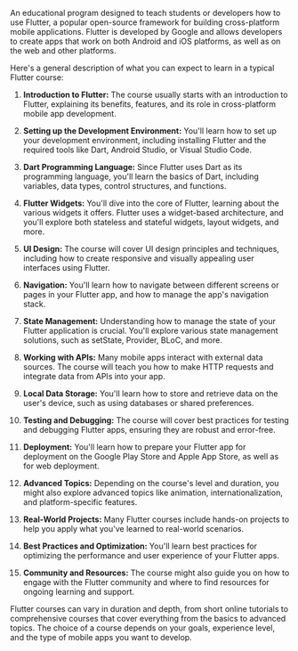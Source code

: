 An educational program designed to teach students or developers how to use Flutter, a popular open-source framework for building cross-platform mobile applications. Flutter is developed by Google and allows developers to create apps that work on both Android and iOS platforms, as well as on the web and other platforms.

Here's a general description of what you can expect to learn in a typical Flutter course:

1. **Introduction to Flutter:** The course usually starts with an introduction to Flutter, explaining its benefits, features, and its role in cross-platform mobile app development.

2. **Setting up the Development Environment:** You'll learn how to set up your development environment, including installing Flutter and the required tools like Dart, Android Studio, or Visual Studio Code.

3. **Dart Programming Language:** Since Flutter uses Dart as its programming language, you'll learn the basics of Dart, including variables, data types, control structures, and functions.

4. **Flutter Widgets:** You'll dive into the core of Flutter, learning about the various widgets it offers. Flutter uses a widget-based architecture, and you'll explore both stateless and stateful widgets, layout widgets, and more.

5. **UI Design:** The course will cover UI design principles and techniques, including how to create responsive and visually appealing user interfaces using Flutter.

6. **Navigation:** You'll learn how to navigate between different screens or pages in your Flutter app, and how to manage the app's navigation stack.

7. **State Management:** Understanding how to manage the state of your Flutter application is crucial. You'll explore various state management solutions, such as setState, Provider, BLoC, and more.

8. **Working with APIs:** Many mobile apps interact with external data sources. The course will teach you how to make HTTP requests and integrate data from APIs into your app.

9. **Local Data Storage:** You'll learn how to store and retrieve data on the user's device, such as using databases or shared preferences.

10. **Testing and Debugging:** The course will cover best practices for testing and debugging Flutter apps, ensuring they are robust and error-free.

11. **Deployment:** You'll learn how to prepare your Flutter app for deployment on the Google Play Store and Apple App Store, as well as for web deployment.

12. **Advanced Topics:** Depending on the course's level and duration, you might also explore advanced topics like animation, internationalization, and platform-specific features.

13. **Real-World Projects:** Many Flutter courses include hands-on projects to help you apply what you've learned to real-world scenarios.

14. **Best Practices and Optimization:** You'll learn best practices for optimizing the performance and user experience of your Flutter apps.

15. **Community and Resources:** The course might also guide you on how to engage with the Flutter community and where to find resources for ongoing learning and support.

Flutter courses can vary in duration and depth, from short online tutorials to comprehensive courses that cover everything from the basics to advanced topics. The choice of a course depends on your goals, experience level, and the type of mobile apps you want to develop.